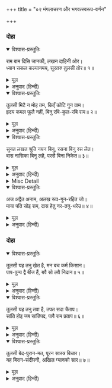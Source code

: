 +++
title = "०२ मंगलाचरण और भगवत्स्वरूप-वर्णन"

+++


### दोहा


<details open><summary>विश्वास-प्रस्तुतिः</summary>

राम बाम दिसि जानकी, लखन दाहिनी ओर।  
ध्यान सकल कल्यानमय, सुरतरु तुलसी तोर॥ १॥
</details>

<details><summary>मूल</summary>

राम बाम दिसि जानकी, लखन दाहिनी ओर।  
ध्यान सकल कल्यानमय, सुरतरु तुलसी तोर॥ १॥
</details>

<details><summary>अनुवाद (हिन्दी)</summary>

भगवान् श्रीरामजीकी बायीं ओर श्रीजानकीजी और दाहिनी ओर श्रीलक्ष्मणजी हैं; यह ध्यान सम्पूर्णरूपसे कल्याणमय है। तुलसीदासजी कहते हैं कि मेरे लिये तो यह कल्पवृक्ष ही है॥ १॥
</details>

<details open><summary>विश्वास-प्रस्तुतिः</summary>

तुलसी मिटै न मोह तम, किएँ कोटि गुन ग्राम।  
हृदय कमल फूलै नहीं, बिनु रबि-कुल-रबि राम॥ २॥
</details>

<details><summary>मूल</summary>

तुलसी मिटै न मोह तम, किएँ कोटि गुन ग्राम।  
हृदय कमल फूलै नहीं, बिनु रबि-कुल-रबि राम॥ २॥
</details>

<details><summary>अनुवाद (हिन्दी)</summary>

तुलसीदासजी कहते हैं कि सूर्यकुलके सूर्य श्रीरामजीके बिना करोड़ों गुणसमूहोंका सम्पादन करनेपर भी अज्ञानका अन्धकार नहीं मिटता और न हृदयकमल ही प्रफुल्लित होता है॥ २॥
</details>

<details open><summary>विश्वास-प्रस्तुतिः</summary>

सुनत लखत श्रुति नयन बिनु, रसना बिनु रस लेत।  
बास नासिका बिनु लहै, परसै बिना निकेत॥ ३॥
</details>

<details><summary>मूल</summary>

सुनत लखत श्रुति नयन बिनु, रसना बिनु रस लेत।  
बास नासिका बिनु लहै, परसै बिना निकेत॥ ३॥
</details>

<details><summary>अनुवाद (हिन्दी)</summary>

जो बिना कानके सुनता है, बिना आँखके देखता है, बिना जीभके रस लेता है, बिना नाकके गन्ध लेता (सूँघता) है और बिना शरीर (त्वचा)- के स्पर्श करता है॥ ३॥
</details>

<details><summary>Misc Detail</summary>

सोरठा
</details>

<details open><summary>विश्वास-प्रस्तुतिः</summary>

अज अद्वैत अनाम, अलख रूप-गुन-रहित जो।  
माया पति सोइ राम, दास हेतु नर-तनु-धरेउ॥ ४॥
</details>

<details><summary>मूल</summary>

अज अद्वैत अनाम, अलख रूप-गुन-रहित जो।  
माया पति सोइ राम, दास हेतु नर-तनु-धरेउ॥ ४॥
</details>

<details><summary>अनुवाद (हिन्दी)</summary>

जो जन्मरहित है, अद्वितीय है, नामरहित है, अलक्ष्य है, (प्राकृत) रूप और (मायाके तीनों) गुणोंसे रहित है और मायाका स्वामी है, वही तत्त्व श्रीरामचन्द्रजी हैं, जिन्होंने (अपने) दास—भक्तोंके लिये मनुष्य-शरीर धारण किया है॥ ४॥
</details>

### दोहा


<details open><summary>विश्वास-प्रस्तुतिः</summary>

तुलसी यह तनु खेत है, मन बच कर्म किसान।  
पाप-पुन्य द्वै बीज हैं, बवै सो लवै निदान॥ ५॥
</details>

<details><summary>मूल</summary>

तुलसी यह तनु खेत है, मन बच कर्म किसान।  
पाप-पुन्य द्वै बीज हैं, बवै सो लवै निदान॥ ५॥
</details>

<details><summary>अनुवाद (हिन्दी)</summary>

तुलसीदासजी कहते हैं—यह शरीर खेत है; मन-वचन-कर्म किसान हैं; पाप-पुण्य दो बीज हैं। जो बोया जायगा, वही अन्तमें काटा जायगा (जैसा कर्म किया जायगा, वैसा ही फल प्राप्त होगा)॥ ५॥
</details>

<details open><summary>विश्वास-प्रस्तुतिः</summary>

तुलसी यह तनु तवा है, तपत सदा त्रैताप।  
सांति होइ जब सांतिपद, पावै राम प्रताप॥ ६॥
</details>

<details><summary>मूल</summary>

तुलसी यह तनु तवा है, तपत सदा त्रैताप।  
सांति होइ जब सांतिपद, पावै राम प्रताप॥ ६॥
</details>

<details><summary>अनुवाद (हिन्दी)</summary>

तुलसीदासजी कहते हैं कि यह शरीर तवा है, जो सदा (आध्यात्मिक, आधिभौतिक, आधिदैविक) तीनों तापोंसे जलता रहता है। इस जलनसे तभी शान्ति होती है, जब भगवान् श्रीरामजीके प्रतापसे शान्तिपद (परम शान्तिस्वरूप भगवान् के परमपद)-की प्राप्ति हो जाती है॥ ६॥
</details>

<details open><summary>विश्वास-प्रस्तुतिः</summary>

तुलसी बेद-पुरान-मत, पूरन सास्त्र बिचार।  
यह बिराग-संदीपनी, अखिल ग्यानको सार॥ ७॥
</details>

<details><summary>मूल</summary>

तुलसी बेद-पुरान-मत, पूरन सास्त्र बिचार।  
यह बिराग-संदीपनी, अखिल ग्यानको सार॥ ७॥
</details>

<details><summary>अनुवाद (हिन्दी)</summary>

तुलसीदासजी कहते हैं—इस वैराग्य-संदीपनीमें वेद-पुराणोंका सिद्धान्त और शास्त्रोंका पूर्ण विचार है। यह समस्त ज्ञानका सारतत्त्व है॥ ७॥
</details>
